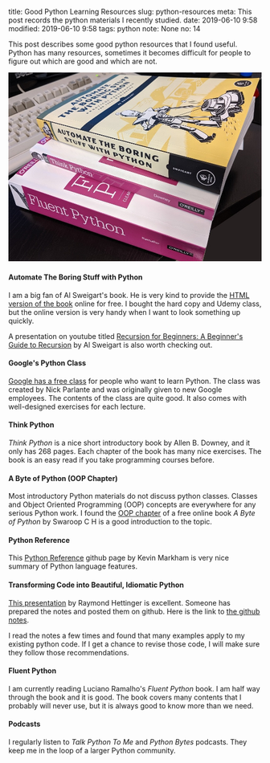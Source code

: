 title: Good Python Learning Resources
slug: python-resources
meta: This post records the python materials I recently studied. 
date: 2019-06-10 9:58
modified: 2019-06-10 9:58
tags: python
note: None
no: 14


This post describes some good python resources that I found useful. Python has many 
resources, sometimes it becomes difficult for people to figure out which are good 
and which are not. 

<div style="max-width:800px">
  <img class="img-fluid" src="/images/python-books.jpg" alt="python-books"> 
</div>


#### Automate The Boring Stuff with Python

I am a big fan of Al Sweigart's book. He is very kind to provide the [HTML version 
of the book](https://automatetheboringstuff.com/) online for free. I bought the hard 
copy and Udemy class, but the online version is very handy when I want to look 
something up quickly.  

A presentation on youtube titled [Recursion for Beginners: A Beginner's Guide to 
Recursion](https://youtu.be/AfBqVVKg4GE) by Al Sweigart is also worth checking out.

#### Google's Python Class

[Google has a free class](https://developers.google.com/edu/python/) 
for people who want to learn Python.  The class was created by Nick Parlante and 
was originally given to new Google employees.  The contents of the class are quite 
good. It also comes with well-designed exercises for each lecture. 

#### Think Python 

*Think Python* is a nice short introductory book by Allen B. Downey, and it only has 
268 pages. Each chapter of the book has many nice exercises. The book is an easy read 
if you take programming courses before. 

#### A Byte of Python (OOP Chapter)

Most introductory Python materials do not discuss python classes.  Classes and 
Object Oriented Programming (OOP) concepts are everywhere for any serious Python 
work. I found the 
[OOP chapter](https://python.swaroopch.com/oop.html) 
of a free online book *A Byte of Python* by Swaroop C H is a good introduction to the topic. 

#### Python Reference 

This [Python Reference](https://github.com/justmarkham/python-reference) 
github page by Kevin Markham is very nice summary of Python language features.

#### Transforming Code into Beautiful, Idiomatic Python

 [This presentation](https://youtu.be/OSGv2VnC0go) 
 by Raymond Hettinger is excellent.  Someone has prepared the 
 notes and posted them on github.  Here is the link to 
 [the github notes](https://gist.github.com/0x4D31/f0b633548d8e0cfb66ee3bea6a0deff9).

I read the notes a few times and found that many examples apply to my existing python code. 
If I get a chance to revise those code, I will make sure they follow those recommendations.

#### Fluent Python

I am currently reading Luciano Ramalho's *Fluent Python* book.  I am half way through the 
book and it is good.  The book covers many contents that I probably will never use, but it is 
always good to know more than we need. 

#### Podcasts

I regularly listen to *Talk Python To Me* and *Python Bytes* podcasts.  They keep me in 
the loop of a larger Python community.  


